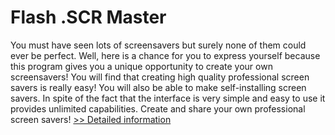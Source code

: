 # Flash .SCR Master
You must have seen lots of screensavers but surely none of them could ever be perfect. Well, here is a chance for you to express yourself because this program gives you a unique opportunity to create your own screensavers! You will find that creating high quality professional screen savers is really easy! You will also be able to make self-installing screen savers. In spite of the fact that the interface is very simple and easy to use it provides unlimited capabilities. Create and share your own professional screen savers!
[>> Detailed information](https://secure.shareit.com/shareit/product.html?productid=178415&affiliateid=200057808)
